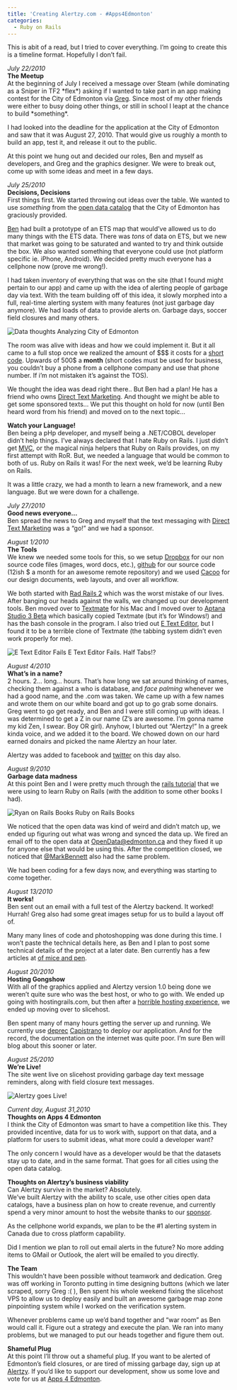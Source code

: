 ```yaml
---
title: 'Creating Alertzy.com - #Apps4Edmonton'
categories:
  - Ruby on Rails
---
```



This is abit of a read, but I tried to cover everything. I’m going to create this is a timeline format. Hopefully I don’t fail.

*July 22/2010*  
**The Meetup**  
At the beginning of July I received a message over Steam (while dominating as a Sniper in TF2 \*flex\*) asking if I wanted to take part in an app making contest for the City of Edmonton via [Greg][1]. Since most of my other friends were either to busy doing other things, or still in school I leapt at the chance to build \*something\*.

 [1]: http://twitter.com/gabain

I had looked into the deadline for the application at the City of Edmonton and saw that it was August 27, 2010. That would give us roughly a month to build an app, test it, and release it out to the public.

At this point we hung out and decided our roles, Ben and myself as developers, and Greg and the graphics designer. We were to break out, come up with some ideas and meet in a few days.

*July 25/2010*  
**Decisions, Decisions**  
First things first. We started throwing out ideas over the table. We wanted to use *something* from the [open data catalog][2] that the City of Edmonton has graciously provided.

 [2]: http://data.edmonton.ca/

[Ben][3] had built a prototype of an ETS map that would’ve allowed us to do many things with the ETS data. There was *tons* of data on ETS, but we new that market was going to be saturated and wanted to try and think outside the box. We also wanted something that everyone could use (not platform specific ie. iPhone, Android). We decided pretty much everyone has a cellphone now (prove me wrong!).

 [3]: http://twitter.com/benzittlau

I had taken inventory of everything that was on the site (that I found might pertain to our app) and came up with the idea of alerting people of garbage day via text. With the team building off of this idea, it slowly morphed into a full, real-time alerting system with many features (not just garbage day anymore). We had loads of data to provide alerts on. Garbage days, soccer field closures and many others.

![Data thoughts][4]
Analyzing City of Edmonton

The room was alive with ideas and how we could implement it. But it all came to a full stop once we realized the amount of $$$ it costs for a [short code][5]. Upwards of 500$ a **month** (short codes must be used for business, you couldn’t buy a phone from a cellphone company and use that phone number. If i’m not mistaken it’s against the TOS).

 [4]: /assets/img/old/Ryan_on_Rails_book2.png "Data thoughts"
 [5]: http://en.wikipedia.org/wiki/Short_code

We thought the idea was dead right there.. But Ben had a plan! He has a friend who owns [Direct Text Marketing][6]. And thought we might be able to get some sponsored texts… We put this thought on hold for now (until Ben heard word from his friend) and moved on to the next topic…

 [6]: http://www.directtextmarketing.com/

**Watch your Language!**  
Ben being a pHp developer, and myself being a .NET/COBOL developer didn’t help things. I’ve always declared that I hate Ruby on Rails. I just didn’t get [MVC][7], or the magical ninja helpers that Ruby on Rails provides, on my first attempt with RoR. But, we needed a language that would be common to both of us. Ruby on Rails it was! For the next week, we’d be learning Ruby on Rails.

 [7]: http://en.wikipedia.org/wiki/Model–View–Controller

It was a little crazy, we had a month to learn a new framework, and a new language. But we were down for a challenge.

*July 27/2010*  
**Good news everyone…**  
Ben spread the news to Greg and myself that the text messaging with [Direct Text Marketing][6] was a “go!” and we had a sponsor.

*August 1/2010*  
**The Tools**  
We knew we needed some tools for this, so we setup [Dropbox][8] for our non source code files (images, word docs, etc.), [github][9] for our source code (12ish $ a month for an awesome remote repository) and we used [Cacoo][10] for our design documents, web layouts, and over all workflow.

 [8]: https://www.dropbox.com/home#
 [9]: http://github.com/
 [10]: http://cacoo.com/

We both started with [Rad Rails 2][11] which was the worst mistake of our lives. After banging our heads against the walls, we changed up our development tools. Ben moved over to [Textmate][12] for his Mac and I moved over to [Aptana Studio 3 Beta][13] which basically copied Textmate (but it’s for Windows!) and has the bash console in the program. I also tried out [ E Text Editor][14], but I found it to be a terrible clone of Textmate (the tabbing system didn’t even work properly for me).

 [11]: http://www.aptana.com/products/radrails
 [12]: http://macromates.com/
 [13]: http://www.aptana.com/products/studio3
 [14]: http://www.e-texteditor.com/

![E Text Editor Fails][15]
E Text Editor Fails. Half Tabs!?

*August 4/2010*  
**What’s in a name?**  
2 hours. 2… long… hours. That’s how long we sat around thinking of names, checking them against a who is database, and *face palming* whenever we had a good name, and the .com was taken. We came up with a few names and wrote them on our white board and got up to go grab some donairs. Greg went to go get ready, and Ben and I were still coming up with ideas. I was determined to get a Z in our name (Z’s are awesome. I’m gonna name my kid Zen, I swear. Boy OR girl). Anyhow, I blurted out “Alertzy!” In a greek kinda voice, and we added it to the board. We chowed down on our hard earned donairs and picked the name Alertzy an hour later.

 [15]: /assets/img/old/Ryan_on_Rails_EText.png "E Text Editor Fails"

Alertzy was added to facebook and [twitter][16] on this day also.

 [16]: http://twitter.com/Alertzy

*August 9/2010*  
**Garbage data madness**  
At this point Ben and I were pretty much through the [rails tutorial][17] that we were using to learn Ruby on Rails (with the addition to some other books I had).

 [17]: http://railstutorial.org/chapters/beginning?version=2.3

![Ryan on Rails Books][18]
Ruby on Rails Books

We noticed that the open data was kind of weird and didn’t match up, we ended up figuring out what was wrong and synced the data up. We fired an email off to the open data at OpenData@edmonton.ca and they fixed it up for anyone else that would be using this. After the competition closed, we noticed that [ @MarkBennett][19] also had the same problem.

 [18]: /assets/img/old/Ryan_on_Rails_Books.png
 [19]: http://twitter.com/MarkBennett/status/21879487660

We had been coding for a few days now, and everything was starting to come together.

*August 13/2010*  
**It works!**  
Ben sent out an email with a full test of the Alertzy backend. It worked! Hurrah! Greg also had some great images setup for us to build a layout off of.

Many many lines of code and photoshopping was done during this time. I won’t paste the technical details here, as Ben and I plan to post some technical details of the project at a later date. Ben currently has a few articles at [of mice and pen][20].

 [20]: http://www.zittlau.ca/

*August 20/2010*  
**Hosting Gongshow**  
With all of the graphics applied and Alertzy version 1.0 being done we weren’t quite sure who was the best host, or who to go with. We ended up going with hostingrails.com, but then after a [horrible hosting experience][21], we ended up moving over to slicehost.

 [21]: http://www.zittlau.ca/rails-host-review-the-bad-hostingrails

Ben spent many of many hours getting the server up and running. We currently use [deprec][22] [Capistrano][23] to deploy our application. And for the record, the documentation on the internet was quite poor. I’m sure Ben will blog about this sooner or later.

 [22]: http://deprec.org/
 [23]: http://www.capify.org/index.php/Capistrano

*August 25/2010*  
**We’re Live!**  
The site went live on slicehost providing garbage day text message reminders, along with field closure text messages.

![Alertzy goes Live!][24]

*Current day, August 31,2010*  
**Thoughts on Apps 4 Edmonton**  
I think the City of Edmonton was smart to have a competition like this. They provided incentive, data for us to work with, support on that data, and a platform for users to submit ideas, what more could a developer want?

 [24]: /assets/img/old/Alertzy1.png

The only concern I would have as a developer would be that the datasets stay up to date, and in the same format. That goes for all cities using the open data catalog.

**Thoughts on Alertzy’s business viability**  
Can Alertzy survive in the market? Absolutely.  
We’ve built Alertzy with the ability to scale, use other cities open data catalogs, have a business plan on how to create revenue, and currently spend a very minor amount to host the website thanks to our [sponsor][6].

As the cellphone world expands, we plan to be the #1 alerting system in Canada due to cross platform capability.

Did I mention we plan to roll out email alerts in the future? No more adding items to GMail or Outlook, the alert will be emailed to you directly.

**The Team**  
This wouldn’t have been possible without teamwork and dedication. Greg was off working in Toronto putting in time designing buttons (which we later scraped, sorry Greg :( ), Ben spent his whole weekend fixing the slicehost VPS to allow us to deploy easily and built an awesome garbage map zone pinpointing system while I worked on the verification system.

Whenever problems came up we’d band together and “war room” as Ben would call it. Figure out a strategy and execute the plan. We ran into many problems, but we managed to put our heads together and figure them out.

**Shameful Plug**  
At this point I’ll throw out a shameful plug. If you want to be alerted of Edmonton’s field closures, or are tired of missing garbage day, sign up at [Alertzy][25]. If you’d like to support our development, show us some love and vote for us at [Apps 4 Edmonton][26].

 [25]: http://www.Alertzy.com
 [26]: http://contest.apps4edmonton.ca/apps/17